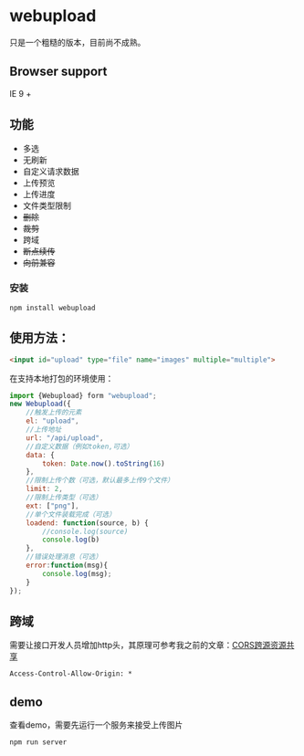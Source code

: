 # webupload

只是一个粗糙的版本，目前尚不成熟。

## Browser support
IE 9 +

## 功能

* 多选
* 无刷新
* 自定义请求数据
* 上传预览
* 上传进度
* 文件类型限制
* <del>删除</del>
* <del>裁剪</del>
* 跨域
* <del>断点续传</del>
* <del>向前兼容</del>

### 安装

    npm install webupload

## 使用方法：

```html
<input id="upload" type="file" name="images" multiple="multiple">
```

在支持本地打包的环境使用：

```js
import {Webupload} form "webupload";
new Webupload({
    //触发上传的元素
    el: "upload",
    //上传地址
    url: "/api/upload",
    //自定义数据（例如token,可选）
    data: {
        token: Date.now().toString(16)
    },
    //限制上传个数（可选，默认最多上传9个文件）
    limit: 2,
    //限制上传类型（可选）
    ext: ["png"],
    //单个文件装载完成（可选）
    loadend: function(source, b) {
        //console.log(source)
        console.log(b)
    },
    //错误处理消息（可选）
    error:function(msg){
        console.log(msg);
    }
});
```

## 跨域 

需要让接口开发人员增加http头，其原理可参考我之前的文章：<a href="https://www.w3cmm.com/ajax/cors.html">CORS跨源资源共享</a>

    Access-Control-Allow-Origin: *

## demo
查看demo，需要先运行一个服务来接受上传图片

    npm run server

